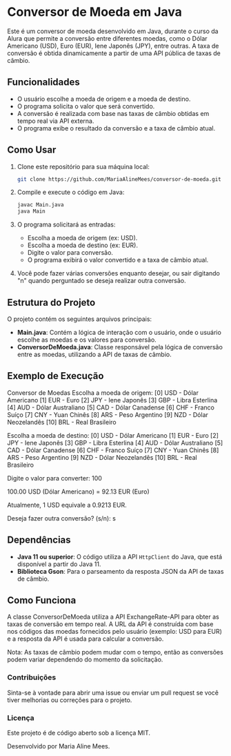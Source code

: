 # Conversor de Moeda em Java

Este é um conversor de moeda desenvolvido em Java, durante o curso da Alura que permite a conversão entre diferentes moedas, como o Dólar Americano (USD), Euro (EUR), Iene Japonês (JPY), entre outras. A taxa de conversão é obtida dinamicamente a partir de uma API pública de taxas de câmbio.

## Funcionalidades

- O usuário escolhe a moeda de origem e a moeda de destino.
- O programa solicita o valor que será convertido.
- A conversão é realizada com base nas taxas de câmbio obtidas em tempo real via API externa.
- O programa exibe o resultado da conversão e a taxa de câmbio atual.

## Como Usar

1. Clone este repositório para sua máquina local:

    ```bash
    git clone https://github.com/MariaAlineMees/conversor-de-moeda.git
    ```

2. Compile e execute o código em Java:

    ```bash
    javac Main.java
    java Main
    ```

3. O programa solicitará as entradas:
    - Escolha a moeda de origem (ex: USD).
    - Escolha a moeda de destino (ex: EUR).
    - Digite o valor para conversão.
    - O programa exibirá o valor convertido e a taxa de câmbio atual.

4. Você pode fazer várias conversões enquanto desejar, ou sair digitando "n" quando perguntado se deseja realizar outra conversão.

## Estrutura do Projeto

O projeto contém os seguintes arquivos principais:

- **Main.java**: Contém a lógica de interação com o usuário, onde o usuário escolhe as moedas e os valores para conversão.
- **ConversorDeMoeda.java**: Classe responsável pela lógica de conversão entre as moedas, utilizando a API de taxas de câmbio.

## Exemplo de Execução

Conversor de Moedas
Escolha a moeda de origem:
[0] USD - Dólar Americano
[1] EUR - Euro
[2] JPY - Iene Japonês
[3] GBP - Libra Esterlina
[4] AUD - Dólar Australiano
[5] CAD - Dólar Canadense
[6] CHF - Franco Suíço
[7] CNY - Yuan Chinês
[8] ARS - Peso Argentino
[9] NZD - Dólar Neozelandês
[10] BRL - Real Brasileiro

Escolha a moeda de destino:
[0] USD - Dólar Americano
[1] EUR - Euro
[2] JPY - Iene Japonês
[3] GBP - Libra Esterlina
[4] AUD - Dólar Australiano
[5] CAD - Dólar Canadense
[6] CHF - Franco Suíço
[7] CNY - Yuan Chinês
[8] ARS - Peso Argentino
[9] NZD - Dólar Neozelandês
[10] BRL - Real Brasileiro

Digite o valor para converter: 100

100.00 USD (Dólar Americano) = 92.13 EUR (Euro)

Atualmente, 1 USD equivale a 0.9213 EUR.

Deseja fazer outra conversão? (s/n): s

## Dependências

- **Java 11 ou superior**: O código utiliza a API `HttpClient` do Java, que está disponível a partir do Java 11.
- **Biblioteca Gson**: Para o parseamento da resposta JSON da API de taxas de câmbio.

## Como Funciona
A classe ConversorDeMoeda utiliza a API ExchangeRate-API para obter as taxas de conversão em tempo real. A URL da API é construída com base nos códigos das moedas fornecidos pelo usuário (exemplo: USD para EUR) e a resposta da API é usada para calcular a conversão.

Nota: As taxas de câmbio podem mudar com o tempo, então as conversões podem variar dependendo do momento da solicitação.

### Contribuições
Sinta-se à vontade para abrir uma issue ou enviar um pull request se você tiver melhorias ou correções para o projeto.

### Licença
Este projeto é de código aberto sob a licença MIT.

Desenvolvido por Maria Aline Mees.
